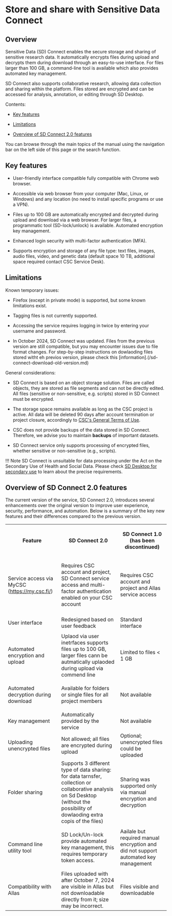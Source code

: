 # Store and share with Sensitive Data Connect

## Overview

Sensitive Data (SD) Connect enables the secure storage and sharing of sensitive research data. It automatically encrypts files during upload and decrypts them during download through an easy-to-use interface. For files larger than 100 GB, a command-line tool is available which also provides automated key management.

SD Connect also supports collaborative research, allowing data collection and sharing within the platform. Files stored are encrypted and can be accessed for analysis, annotation, or editing through SD Desktop.


Contents:

* [Key features](./sd_connect.md#key-features)

* [Limitations](./sd_connect.md#limitations)

* [Overview of SD Connect 2.0 features](./sd_connect.md#overview-of-sd-connect-20-features)

You can browse through the main topics of the manual using the navigation bar on the left side of this page or the search function.


## Key features

* User-friendly interface compatible fully compatible with Chrome web browser.

* Accessible via web browser from your computer (Mac, Linux, or Windows) and any location (no need to install specific programs or use a VPN).

* Files up to 100 GB are automatically encrypted and decrypted during upload and download via a web browser. For larger files, a programmatic tool (SD-lock/unlock) is available. Automated encryption key management.

* Enhanced login security with multi-factor authentication (MFA).

* Supports encryption and storage of any file type: text files, images, audio files, video, and genetic data (default space 10 TB, additional space required contact CSC Service Desk). 


## Limitations

Known temporary issues: 

* Firefox (except in private mode) is supported, but some known limitations exist.

* Tagging files is not currently supported.

* Accessing the service requires logging in twice by entering your username and password.
  
* In October 2024, SD Connect was updated. Files from the previous version are still compatible, but you may encounter issues due to file format changes. For step-by-step instructions on dowlaoding files stored witht eh previos version, please check this [information].(/sd-connect-download-old-version.md)

General considerations: 

* SD Connect is based on an object storage solution. Files are called objects, they are stored as file segments and can not be directly edited. All files (sensitive or non-sensitive, e.g. scripts) stored in SD Connect must be encrypted. 

*  The storage space remains available as long as the CSC project is active. All data will be deleted 90 days after account termination or project closure, accordingly to [CSC's General Terms of Use](https://research.csc.fi/general-terms-of-use). 

* CSC does not provide backups of the data stored in SD Connect. Therefore, we advise you to maintain **backups** of important datasets.

* SD Connect service only supports processing of encrypted files, whether sensitive or non-sensitive (e.g., scripts).


!!! Note
    SD Connect is unsuitable for data processing under the Act on the Secondary Use of Health and Social Data. Please check [SD Desktop for secondary use](./sd-desktop-audited.md) to learn about the precise requirements.


## Overview of SD Connect 2.0 features

The current version of the service, SD Connect 2.0, introduces several enhancements over the original version to improve user experience, security, performance, and automation. Below is a summary of the key new features and their differences compared to the previous version.

<table>
<tr>
<th>

Feature
</th>
<th>

SD Connect 2.0
</th>
<th>

SD Connect 1.0 (has been discontinued)
</th>
</tr>
<tr>
<td>

Service access via MyCSC (https://my.csc.fi/)
</td>
<td>

Requires CSC account and project, SD Connect service access and multi-factor authentication enabled on your CSC account
</td>
<td>

Requires CSC account and project and Allas service access
</td>
</tr>
<tr>
<td>

User interface
</td>
<td>Redesigned based on user feedback</td>
<td>Standard interface</td>
</tr>
<tr>
<td>

Automated encryption and upload
</td>
<td>Uplaod via user inetrfaces supports files up to 100 GB, larger files cann be autmatically uplaoded during upload via commend line
</td>
<td>

Limited to files < 1 GB
</td>
</tr>
<tr>
<td>

Automated decryption during download
</td>
<td>Available for folders or single files for all project members</td>
<td>Not available</td>
</tr>
<tr>
<td>

Key management
</td>
<td>Automatically provided by the service</td>
<td>Not available</td>
</tr>
<tr>
<td>

Uploading unencrypted files
</td>
<td>Not allowed; all files are encrypted during upload</td>
<td>Optional; unencrypted files could be uploaded</td>
</tr>
<tr>
<td>

Folder sharing 
</td>
<td> Supports 3 different type of data sharing: for data tarnsfer, collection or collaborative analysis on Sd Desktop (without the possibility of dowlaoding extra copis of the files) </td>
<td> Sharing was supported only via manual encryption and decryption</td>
</tr>
<tr>
<td>

Command line utility tool
</td>
<td>

SD Lock/Un-lock provide automated key management, this requires temporary token access.
</td>
<td> Aailale but required manual encryption and did not support automated key management</td>
</tr>
<tr>
<td>

Compatibility with Allas
</td>
<td>Files uploaded with after October 7, 2024 are visible in Allas but not downloadable directly from it; size may be incorrect.</td>
<td>Files visible and downloadable</td>
</tr>
</table>
